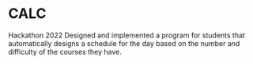 # CALC
Hackathon 2022
Designed and implemented a program for students that automatically designs a schedule for the day based on the number and difficulty of the courses they have.
